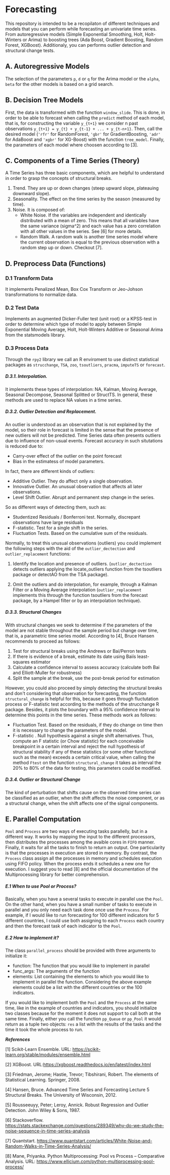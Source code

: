 # Forecasting  

This repository is intended to be a recopilaton of different techniques and models that you can perform while forecasting an univariate time series. From autoregressive models (Simple Exponential Smoothing, Holt, Holt-Winters or Arima) to boosting trees (Ada Boost, Gradient Boosting, Random Forest, XGBoost). Additionaly, you can performs outlier detection and structural change tests.

## A. Autoregressive Models

The selection of the parameters ```p```, ```d``` or ```q``` for the Arima model or the ```alpha```, ```beta``` for the other models is based on a grid search.

## B. Decision Tree Models

First, the data is transformed with the function ```window_slide```. This is done, in order to be able to forecast when calling the ```predict``` method of each model, that is, for constructing the variable ```y_{t+1}``` we consider n past observations ```y_{t+1} = y_{t} + y_{t-1} + ... + y_{t-n+1}```. Then, call the desired model (```'rfr'``` for RandomForest, ```'gbr'``` for GradientBoosting, ```'adr'``` for AdaBoost and ```'xgbr'``` for XG-Boost) with the function ```tree_model```. Finally, the parameters of each model where choosen according to [3].

## C. Components of a Time Series (Theory)

A Time Series has three basic components, which are helpful to understand in order to grasp the concepts of structural breaks.

1. Trend. They are up or down changes (steep upward slope, plateauing downward slope).
2. Seasonality. The effect on the time series by the season (measured by time).
3. Noise. It is composed of:
   *   White Noise. If the variables are independent and identically distributed with a mean of zero. This means that all variables have the same variance (sigma^2) and each value has a zero correlation with all other values in the series. See [6] for more details. 
   *   Random Walk. A random walk is another time series model where the current observation is equal to the previous observation with a random step up or down. Checkout [7].

## D. Preprocess Data (Functions)

### D.1 Transform Data 

It implements Penalized Mean, Box Cox Transform or Jeo-Johson transformations to normalize data. 


### D.2 Test Data

Implements an augmented Dicker-Fuller test (unit root) or a KPSS-test in order to determine which type of model to apply between Simple Exponential Moving Average, Holt, Holt-Winters Additive or Seasonal Arima from the statsmodels library. 

### D.3 Process Data

Through the ```rpy2``` library we call an R enviroment to use distinct statistical packages as ```strucchange```, ```TSA```, ```zoo```, ```tsoutliers```, ```pracma```, ```imputeTS``` or ```forecast```.

##### D.3.1. Interpolation.

It implements these types of interpolation: NA, Kalman, Moving Average, Seasonal Decompose, Seasonal Splitted or StructTS. In general, these methods are used to replace NA values in a time series. 

##### D.3.2. Outlier Detection and Replacement.

An outlier is understood as an observation that is not explained by the model, so their role in forecast is limited in the sense that the presence of new outliers will not be predicted. Time Series data often presents outliers due to influence of non-usual events. Forecast accuracy in such situtations is reduced due to:

* Carry-over effect of the outlier on the point forecast
* Bias in the estimatess of model parameters.

In fact, there are different kinds of outliers:

* Additive Outlier. They do affect only a single observation.
* Innovative Outlier. An unusual observation that affects all later observations.
* Level Shift Outlier. Abrupt and permanent step change in the series.

So as different ways of detecting them, such as:

* Studentized Residuals / Bonferroni test. Normally, discrepant observations have large residuals
* F-statistic. Test for a single shift in the series.
* Fluctuation Tests. Based on the cumulative sum of the residuals.

Normally, to treat this unusual observations (outliers) you could implement the following steps with the aid of the ```outlier_dectection``` and ```outlier_replacement``` functions:

1. Identify the location and presence of outliers. (```outlier_dectection``` detects outliers applying the locate_outliers function from the tsoutliers package or detectAO from the TSA package).

2. Omit the outliers and do interpolation, for example, through a Kalman Filter or a Moving Average interpolation (```outlier_replacement``` implements this through the function tsoutliers from the forecast package, by a Hampel filter or by an interpolation technique).


##### D.3.3. Structural Changes

With structural changes we seek to determine if the parameters of the model are not stable throughout the
sample period but change over time, that is, a parametric time series model. According to [4], Bruce Hansen recommends to
proceed as follows:

1. Test for structural breaks using the Andrews or Bai/Perron tests
2. If there is evidence of a break, estimate its date using Baiís
least-squares estimator
3. Calculate a confidence interval to assess accuracy (calculate both Bai
and Elliott-Muller for robustness)
4. Split the sample at the break, use the post-break period for estimation

However, you could also proceed by simply detecting the structural breaks and don't considering that observation for forecasting, the function ```structural_change``` is helpful for this, because it goes through fluctutation process or F-statistic test according to the methods of the strucchange R package. Besides, it plots the boundary with a 95% confidence interval to determine this points in the time series. These methods work as follows:

* Fluctuation Test. Based on the residuals, if they do change on time then it is necessary to change the parameters of the model.
* F-statistic . Null hypothesis against a single shift alternatives. Thus, compute an F statistic (or Chow statistic) for each conceivable breakpoint in a certain interval and reject the null hypothesis of structural stability if any of these statistics (or some other functional such as the mean) exceeds a certain critical value, when calling the method ```Ftest``` on the function ```structural_change``` it takes as interval the 20% to 80% of the data for testing, this parameters could be modified. 

##### D.3.4. Outlier or Structural Change
 
The kind of perturbation that shifts cause on the observed time series can be classified as an outlier, when the shift affects the noise component, or as a structural change, when the shift affects one of the signal components.


## E. Parallel Computation 

```Pool``` and ```Process``` are two ways of executing tasks parallelly, but in a different way. It works by mapping the input to the different processors, then distributes the processes among the avaible cores in ```FIFO``` manner. Finally, it waits for all the tasks to finish to return an output. One particularity is that the processes in execution are stored in memory. By contrast, the ```Process``` class assign all the processes in memory and schedules execution using FIFO policy. When the process ends it schedules a new one for execution. I suggest you to read [8] and the official documentation of the Multiprocessing library for better comprehension.

##### E.1 When to use Pool or Process?

Basically, when you have a several tasks to execute in parallel use the ```Pool```. On the other hand,  when you have a small number of tasks to execute in parallel and you only need each task done once use the ```Process```. For example, if I would like to run forecasting for 100 different indicators for 5 different countries, I could use both assigning to each ```Process``` each country and then the forecast task of each indicator to the ```Pool```. 

##### E.2 How to implement it?

The class ```parallel_process``` should be provided with three arguments to initialize it:

  * function: The function that you would like to implement in parallel
  * func_args: The arguments of the function
  * elements: List containing the elements to which you would like to implement in parallel the function. Considering the above example elements could be a list with the different countries or the 100 indicators.
  
If you would like to implement both the ```Pool``` and the ```Process``` at the same time, like in the example of countries and indicators, you should initialize two classes because for the moment it does not support to call both at the same time.  Finally, either you call the function ```pp_Queue``` or ```pp_Pool``` it would return as a tuple two objects: ```res``` a list with the results of the tasks and the time it took the whole process to run. 

***References***

[1] Scikit-Learn Ensemble. URL: https://scikit-learn.org/stable/modules/ensemble.html

[2] XGBoost. URL:https://xgboost.readthedocs.io/en/latest/index.html

[3] Friedman, Jerome; Hastie, Trevor; Tibshirani, Robert. The elements of Statistical Learning. Springer, 2008.

[4] Hansen, Bruce. Advanced Time Series and Forecasting Lecture 5 Structural Breaks. The University of Wisconsin, 2012.

[5] Rousseeuyy, Peter; Leroy, Annick. Robust Regression and Outlier Detection. John Wiley & Sons, 1987.

[6] Stackoverflow. https://stats.stackexchange.com/questions/289349/why-do-we-study-the-noise-sequence-in-time-series-analysis 

[7] Quantstart. https://www.quantstart.com/articles/White-Noise-and-Random-Walks-in-Time-Series-Analysis/

[8] Mane, Priyanka. Python Multiprocessing: Pool vs Process – Comparative Analysis. URL: https://www.ellicium.com/python-multiprocessing-pool-process/
